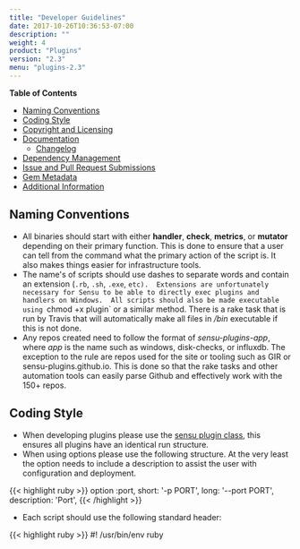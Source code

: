 ```yaml
---
title: "Developer Guidelines"
date: 2017-10-26T10:36:53-07:00
description: ""
weight: 4
product: "Plugins"
version: "2.3"
menu: "plugins-2.3"
---
```


**Table of Contents**

- [Naming Conventions](#naming-conventions)
- [Coding Style](#coding-style)
- [Copyright and Licensing](#copyright-and-licensing)
- [Documentation](#documentation)
    - [Changelog](#changelog)
- [Dependency Management](#dependency-management)
- [Issue and Pull Request Submissions](#issue-and-pull-request-submissions)
- [Gem Metadata](#gem-metadata)
- [Additional Information](#additional-information)

## Naming Conventions
- All binaries should start with either **handler**, **check**, **metrics**, or **mutator** depending on their primary function.  This is done to ensure that a user can tell from the command what the primary action of the script is.  It also makes things easier for infrastructure tools.
- The name's of scripts should use dashes to separate words and contain an extension (`.rb`, `.sh`, `.exe`, `etc).  Extensions are unfortunately necessary for Sensu to be able to directly exec plugins and handlers on Windows.  All scripts should also be made executable using `chmod +x plugin` or a similar method.  There is a rake task that is run by Travis that will automatically make all files in _/bin_ executable if this is not done.
- Any repos created need to follow the format of *sensu-plugins-app*, where *app* is the name such as windows, disk-checks, or influxdb.  The exception to the rule are repos used for the site or tooling such as GIR or sensu-plugins.github.io.  This is done so that the rake tasks and other automation tools can easily parse Github and effectively work with the 150+ repos.

## Coding Style
- When developing plugins please use the [sensu plugin class][1], this ensures all plugins have an identical run structure.
- When using options please use the following structure.  At the very least the option needs to include a description to assist the user with configuration and deployment.

{{< highlight ruby >}}
option :port,
       short: '-p PORT',
       long: '--port PORT',
       description: 'Port',
{{< /highlight >}}

- Each script should use the following standard header:

{{< highlight ruby >}}
#! /usr/bin/env ruby
#
#   <script name>
#
# DESCRIPTION:
#
# OUTPUT:
#   plain text, metric data, etc
#
# PLATFORMS:
#   Linux, Windows, BSD, Solaris, etc
#
# DEPENDENCIES:
#   gem: sensu-plugin
#
# USAGE:
#
# NOTES:
#
# LICENSE:
#   <your name>  <your email>
#   Released under the same terms as Sensu (the MIT license); see LICENSE
#   for details.
#
{{< /highlight >}}

When at all possible preference is given to pure Ruby implementations.  There should only be system or platform dependencies in the specific gems that use them such as *sensu-plugins-windows*.

## Copyright and Licensing
The preferred license for all code associated with the project is the [MIT License][15], other compatible licenses can certainly be looked at by the community as whole.

Any code that is written is owned by the developer and as such the copyright, if they desire, should be set to themselves.  This is an open source project and built upon the collective code of all who contribute, no one person or entity owns everything.  If for whatever reason they wish to not assign copyright to themselves then it can be assigned to *sensu-plugins*.

## Documentation
All documentation will be handled by [Yard][2] using the default markup at this time. A brief introduction to Yard markup can be found [here][3]. All scripts should have as much documentation coverage as possible, ideally 100%.  Coverage can be tested by installing Yard locally and running

{{< highlight bash >}}
rake yard
{{< /highlight >}}

### Changelog
The change log should follow the format listed [here][20].  Please keep this changelog up to date, if you make changes to the repo and submit a PR please update the changelog accordingly.  Please follow the guidelines below when updating the changelog with respect to which number to bump.

## Dependency Management
Dependencies (ruby gems, packages, etc) and other requirements should be declared in the header of the plugin and more importantly in the gemspec.  Try to use the standard library or the same dependencies as other plugins to keep the stack as small as possible.  Questions about using a specific gem feel can be opened as issues on Github or feel free to ask the mailing list.

## Issue and Pull Request Submissions
If you see something wrong or come across a bug please open up an issue, try to include as much data in the issue as possible.  If you feel the issue is critical than tag a team member and we will respond as soon as is feasible.

Pull requests need to follow the guidelines below for the quickest possible merge.  These not only make our lives easier, but also keep the repo and commit history as clean as possible.
- Please do a  `git pull --rebase` both before you start working on the repo and then before you commit.  This will help ensure the most up to date codebase, Rubocop rules, and documentation is available.  It will also go along way towards cutting down or eliminating(hopefully) annoying merge commits.
- The CHANGELOG follows the standard conventions laid out [here][20]. Every PR has to include an updated CHANGELOG and README (if needed), this makes our lives eaiser, increases the accuracy of the codebase, and gets your PR deployed much faster.
- When updating the version in the changelog please keep the following in mind
    - the patch version is for any **non-breaking** changes to existing scripts or the addition of minor functionality to existing scripts
    - the minor version is for the addition of **any* new scripts.  Even though this is generally non-breaking, it is a major change to the gem and should be indicitated as such
    - the major version should only be bumped by a core contributor.  This is for major breaking or non-breaking changes that affect widespreadspread functionality.  Examples of this would be a wholesale refactor of the repo or a switch away from an established method such as going from SOAP to REST across multiple checks.
- All new scripts, modules, or classes must be fully tested. There are well documented examples in the [pagerduty][21] plugin

Tracking the status of your PR or issue, or seeing all open tickets in the org regardless of repo is simple using Github [filters][16].  To get started click on the Github logo in the upper left and select either _Pull Requests_ or _Issues_.  In the search box you will see several terms predefined for you, change **author:name** to **user:sensu-plugins** to see across the entire org.

Please do not not abandon your pull request, only you can help us merge it. We will wait for feedback from you on your pull request for up to sixty days. A lack of feedback in after this may require you to re-open your pull request.

If you would like to make a pull request and the repo does not already exist then please feel free to directly contact a member of the team using our public email address or open an issue in the [Feature Request][19] repo and we will create a repo for you. As a general rule if you ask to have a repo created you will also be given write access to it by default.

## Gem Metadata
Each gem has metadata that can easily be queried and is designed to allow a user or contributor to get a good quick read on the current status of the gem and how stable it is.  This functions much like the Milestone idea that Logstash plugins are built around, thanks goes out to @hatt for suggesting this.

`s.metadata = { 'maintainer' => ''}`

The maintainer field can be anyone, feel free to reach out to the team about adding your github handle to the gem and assuming 'ownership' of it.  Many of these plugins require specialized knowledge and by their very nature many people depend upon them to be high quality.

`s.metadata               = { 'development_status' => ''}`

The development_status filed allows users know the development state of a plugin:

**active** => active development is on going by a developer or maintainer

**maintenance** => no active refactoring or development but someone is watching out for any new pr's or things to do.

**unmaintained** => the community as a whole is keeping an eye on this but no one has staked a claim to it (most plugins will end up here)

`s.metadata = { 'production_status' => ''}`

The production_status field gives a quick glance on whether the gem should be used for production grade monitoring or if some review and care should be taken.

**production grade** => near 100% rspec and yardoc coverage

**stable - review recommended** => incomplete rspec and yardoc coverage

**stable - review required** => little/no rspec and/or yardoc coverage

**unstable - testing recommended** => throw stuff at the wall and hope it sticks (currently most gems are here)

### Additional Information
[Testing](../infra/testing.md) [Build and Release Tools and Pipeline](../infra/b_and_r.md)

[1]: https://github.com/sensu/sensu-plugin
[2]: http://yardoc.org/
[3]: http://www.rubydoc.info/gems/yard/file/docs/GettingStarted.md
[4]: https://github.com/sensu-plugins/GIR/blob/master/files/templates/gem/Vagrantfile.erb
[5]: https://www.vagrantup.com/
[6]: https://github.com/sensu-plugins/GIR/blob/master/files/templates/gem/rubocop.yml.erb
[7]: https://github.com/sensu-plugins/GIR/blob/master/files/templates/gem/travis.yml.erb
[8]: https://github.com/sensu-plugins/GIR/blob/master/files/templates/gem/Rakefile.erb
[9]: https://github.com/sensu/sensu-plugin-spec
[10]: https://github.com/orgs/sensu-plugins/people
[11]: http://sensu-plugins.github.io/development/gir
[12]: https://waffle.io/sensu-plugins/sensu-plugins.github.io
[13]: https://github.com/sensu-plugins/documentation
[14]: https://github.com/sensu-plugins/documentation/blob/master/tools/gir_v2.md
[15]: http://opensource.org/licenses/MIT
[16]: https://help.github.com/articles/searching-issues/
[18]: https://travis-ci.org/
[19]: https://github.com/sensu-plugins/sensu-plugins-feature-requests
[20]: http://keepachangelog.com/
[21]: https://github.com/sensu-plugins/sensu-plugins-pagerduty
